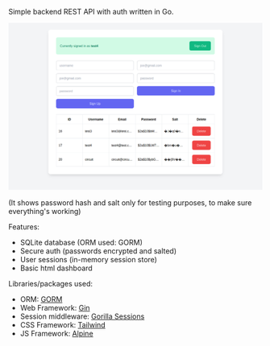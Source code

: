 Simple backend REST API with auth written in Go.

![dashboard](screenshot.png)

(It shows password hash and salt only for testing purposes, to make sure everything's working)

Features:

-   SQLite database (ORM used: GORM)
-   Secure auth (passwords encrypted and salted)
-   User sessions (in-memory session store)
-   Basic html dashboard

Libraries/packages used:

-   ORM: [GORM](https://github.com/go-gorm/gorm)
-   Web Framework: [Gin](https://github.com/gin-gonic/gin)
-   Session middleware: [Gorilla Sessions](https://github.com/gorilla/sessions)
-   CSS Framework: [Tailwind](https://tailwindcss.com/)
-   JS Framework: [Alpine](https://github.com/alpinejs/alpine)
